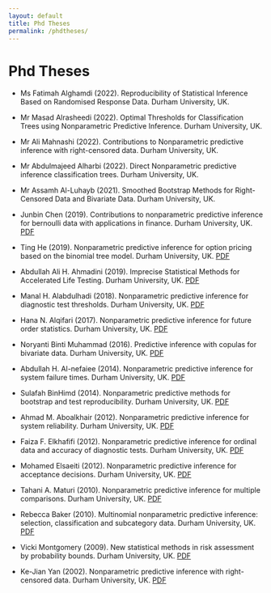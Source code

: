 ```yaml
---
layout: default
title: Phd Theses
permalink: /phdtheses/
---
```


# Phd Theses


- Ms Fatimah Alghamdi (2022). Reproducibility of Statistical Inference Based on Randomised Response Data. Durham University, UK.

- Mr Masad Alrasheedi (2022). Optimal Thresholds for Classification Trees using Nonparametric Predictive Inference. Durham University, UK.

- Mr Ali Mahnashi (2022). Contributions to Nonparametric predictive inference with right-censored data.  Durham University, UK.

- Mr Abdulmajeed Alharbi (2022). Direct Nonparametric predictive inference classification trees. Durham University, UK.

- Mr Assamh Al-Luhayb (2021). Smoothed Bootstrap Methods for Right-Censored Data and Bivariate Data. Durham University, UK.


- Junbin Chen (2019). Contributions to nonparametric predictive inference for bernoulli data with applications in finance. Durham University, UK.
[PDF](/pdfs/theses/JC19.pdf)

- Ting He (2019). Nonparametric predictive inference for option pricing based on the binomial tree model. Durham University, UK. [PDF](/pdfs/theses/TH19.pdf)


- Abdullah Ali H. Ahmadini (2019). Imprecise Statistical Methods for Accelerated Life Testing. Durham University, UK.
 [PDF](/pdfs/theses/AA19.pdf)

- Manal H. Alabdulhadi (2018). Nonparametric predictive inference for diagnostic test thresholds. Durham University, UK. [PDF](/pdfs/theses/MA18.pdf)


- Hana N. Alqifari (2017). Nonparametric predictive inference for future order statistics. Durham University, UK.
[PDF](/pdfs/theses/HA17.pdf)

- Noryanti Binti Muhammad (2016). Predictive inference with copulas for bivariate data. Durham University, UK.
[PDF](/pdfs/theses/NM16.pdf)

- Abdullah H. Al-nefaiee (2014). Nonparametric predictive inference for system failure times. Durham University, UK.
[PDF](/pdfs/theses/AA14.pdf)

- Sulafah BinHimd (2014). Nonparametric predictive methods for bootstrap and test reproducibility. Durham University, UK.
[PDF](/pdfs/theses/SB14.pdf)

- Ahmad M. Aboalkhair (2012). Nonparametric predictive inference for system reliability. Durham University, UK.
[PDF](/pdfs/theses/AA12.pdf)

- Faiza F. Elkhafifi (2012). Nonparametric predictive inference for ordinal data and accuracy of diagnostic tests. Durham University, UK.
[PDF](/pdfs/theses/FE12.pdf)

- Mohamed Elsaeiti (2012). Nonparametric predictive inference for acceptance decisions. Durham University, UK.
[PDF](/pdfs/theses/ME12.pdf)

- Tahani A. Maturi (2010). Nonparametric predictive inference for multiple comparisons. Durham University, UK.
[PDF](/pdfs/theses/TM10.pdf)

- Rebecca Baker (2010). Multinomial nonparametric predictive inference: selection, classification and subcategory data. Durham University, UK.
[PDF](/pdfs/theses/RB10.pdf)

- Vicki Montgomery (2009). New statistical methods in risk assessment by probability bounds. Durham University, UK.
[PDF](/pdfs/theses/VM09.pdf)

- Ke-Jian Yan (2002). Nonparametric predictive inference with right-censored data. Durham University, UK.
[PDF](/pdfs/theses/KY02.pdf)


